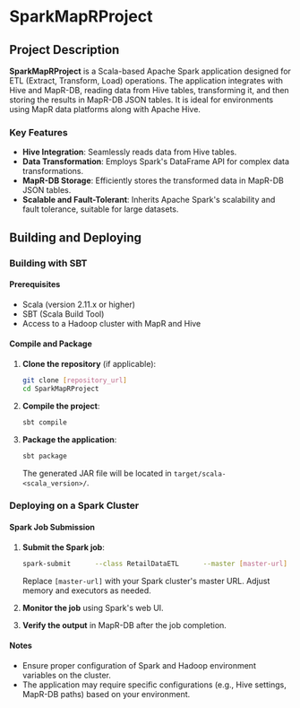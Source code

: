 
# SparkMapRProject

## Project Description

**SparkMapRProject** is a Scala-based Apache Spark application designed for ETL (Extract, Transform, Load) operations. The application integrates with Hive and MapR-DB, reading data from Hive tables, transforming it, and then storing the results in MapR-DB JSON tables. It is ideal for environments using MapR data platforms along with Apache Hive.

### Key Features

- **Hive Integration**: Seamlessly reads data from Hive tables.
- **Data Transformation**: Employs Spark's DataFrame API for complex data transformations.
- **MapR-DB Storage**: Efficiently stores the transformed data in MapR-DB JSON tables.
- **Scalable and Fault-Tolerant**: Inherits Apache Spark's scalability and fault tolerance, suitable for large datasets.

## Building and Deploying

### Building with SBT

#### Prerequisites

- Scala (version 2.11.x or higher)
- SBT (Scala Build Tool)
- Access to a Hadoop cluster with MapR and Hive

#### Compile and Package

1. **Clone the repository** (if applicable):
   ```bash
   git clone [repository_url]
   cd SparkMapRProject
   ```

2. **Compile the project**:
   ```bash
   sbt compile
   ```

3. **Package the application**:
   ```bash
   sbt package
   ```
   The generated JAR file will be located in `target/scala-<scala_version>/`.

### Deploying on a Spark Cluster

#### Spark Job Submission

1. **Submit the Spark job**:
   ```bash
   spark-submit      --class RetailDataETL      --master [master-url]      --deploy-mode cluster      --executor-memory 4G      --num-executors 4      /path/to/SparkMapRProject_2.11-0.1.0-SNAPSHOT.jar
   ```
   Replace `[master-url]` with your Spark cluster's master URL. Adjust memory and executors as needed.

2. **Monitor the job** using Spark's web UI.

3. **Verify the output** in MapR-DB after the job completion.

#### Notes

- Ensure proper configuration of Spark and Hadoop environment variables on the cluster.
- The application may require specific configurations (e.g., Hive settings, MapR-DB paths) based on your environment.
